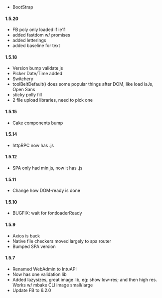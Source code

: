 ###
- BootStrap

#### 1.5.20
- FB poly only loaded if ie11
- added fastdom w/ promises
- added letterings
- added baseline for text

#### 1.5.18
- Version bump validate js
- Picker Date/Time added
- Switchery
- toolBeltDefault() does some popular things after DOM, like load isJs, Open Sans
- sticky polly fill
- 2 file upload libraries, need to pick one

#### 1.5.15
- Cake components bump

#### 1.5.14
- httpRPC now has .js

#### 1.5.12
- SPA only had min.js, now it has .js

#### 1.5.11
- Change how DOM-ready is done

#### 1.5.10
- BUGFIX: wait for fontloaderReady

#### 1.5.9
- Axios is back
- Native file checkers moved largely to spa router
- Bumped SPA version

#### 1.5.7
- Renamed WebAdmin to IntuAPI
- Now has one validation lib
- Added lazysizes, great image lib, eg: show low-res; and then high res. Works w/ mbake CLI image small/large
- Update FB to 6.2.0